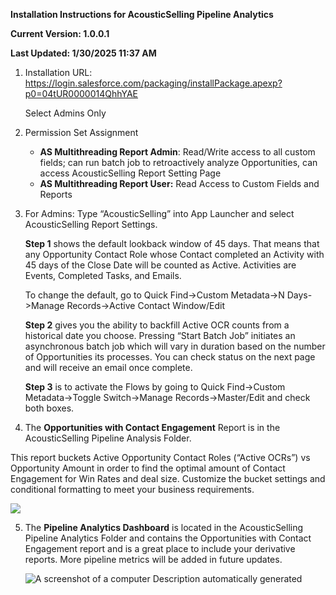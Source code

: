 **Installation Instructions for AcousticSelling Pipeline Analytics**

**Current Version: 1.0.0.1**

**Last Updated: 1/30/2025 11:37 AM**

1.  Installation URL: <https://login.salesforce.com/packaging/installPackage.apexp?p0=04tUR0000014QhhYAE>

    Select Admins Only

2.  Permission Set Assignment


    -   **AS Multithreading Report Admin**: Read/Write access to all custom fields; can run batch job to retroactively analyze Opportunities, can access AcousticSelling Report Setting Page
    -   **AS Multithreading Report User:** Read Access to Custom Fields and Reports
3.  For Admins: Type “AcousticSelling” into App Launcher and select AcousticSelling Report Settings.

    **Step 1** shows the default lookback window of 45 days. That means that any Opportunity Contact Role whose Contact completed an Activity with 45 days of the Close Date will be counted as Active. Activities are Events, Completed Tasks, and Emails.

    To change the default, go to Quick Find-\>Custom Metadata-\>N Days-\>Manage Records-\>Active Contact Window/Edit


    **Step 2** gives you the ability to backfill Active OCR counts from a historical date you choose. Pressing “Start Batch Job” initiates an asynchronous batch job which will vary in duration based on the number of Opportunities its processes. You can check status on the next page and will receive an email once complete.

    **Step 3** is to activate the Flows by going to Quick Find-\>Custom Metadata-\>Toggle Switch-\>Manage Records-\>Master/Edit and check both boxes.

4.  The **Opportunities with Contact Engagement** Report is in the AcousticSelling Pipeline Analysis Folder.

This report buckets Active Opportunity Contact Roles (“Active OCRs”) vs Opportunity Amount in order to find the optimal amount of Contact Engagement for Win Rates and deal size. Customize the bucket settings and conditional formatting to meet your business requirements.


![](media/b0efbc10f73184d7041f86847c28342b.png)

5.  The **Pipeline Analytics Dashboard** is located in the AcousticSelling Pipeline Analytics Folder and contains the Opportunities with Contact Engagement report and is a great place to include your derivative reports. More pipeline metrics will be added in future updates.

    ![A screenshot of a computer Description automatically generated](media/16cda3563f3beef4525f9e03400c180b.png)

